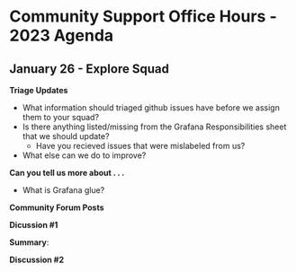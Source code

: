# Community Support Office Hours - 2023 Agenda

## January 26 - Explore Squad

**Triage Updates** 

* What information should triaged github issues have before we assign them to your squad? 
* Is there anything listed/missing from the Grafana Responsibilities sheet that we should update?
  * Have you recieved issues that were mislabeled from us?
* What else can we do to improve?

**Can you tell us more about . . .**

* What is Grafana glue? 

**Community Forum Posts**

**Dicussion #1**


**Summary**: 


**Discussion #2**

